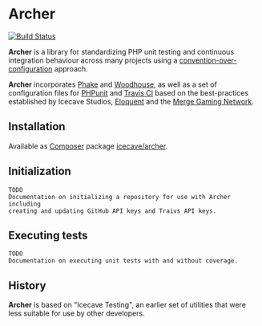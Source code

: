 # Archer

[![Build Status](https://api.travis-ci.org/IcecaveStudios/archer.png)](http://travis-ci.org/IcecaveStudios/archer)
<!--
[![Test Coverage](http://icecave.com.au/archer/coverage-report/coverage.png)](http://icecave.com.au/archer/coverage-report/index.html)
-->

**Archer** is a library for standardizing PHP unit testing and continuous integration behaviour across many projects using a [convention-over-configuration](http://en.wikipedia.org/wiki/Convention_over_configuration]) approach.

**Archer** incorporates [Phake](https://github.com/mlively/Phake) and [Woodhouse](https://github.com/IcecaveStudios/woodhouse), as well as a set of configuration files for [PHPunit](https://github.com/sebastianbergmann/phpunit) and [Travis CI](https://travis-ci.org) based on the best-practices established by Icecave Studios, [Eloquent](https://guthub.com/eloquent) and the [Merge Gaming Network](http://www.mergegaming.com).


## Installation

Available as [Composer](http://getcomposer.org) package [icecave/archer](https://packagist.org/packages/icecave/archer).

## Initialization

    TODO
    Documentation on initializing a repository for use with Archer including
    creating and updating GitHub API keys and Traivs API keys.
  
## Executing tests

    TODO
    Documentation on executing unit tests with and without coverage.

## History

**Archer** is based on "Icecave Testing", an earlier set of utilities that were less suitable for use by other developers.
